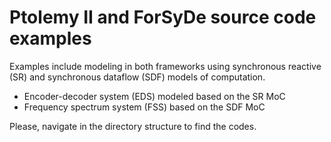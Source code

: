 # Ptolemy II and ForSyDe source code examples

Examples include modeling in both frameworks using synchronous reactive (SR) and synchronous dataflow (SDF) models of computation.

- Encoder-decoder system (EDS) modeled based on the SR MoC
- Frequency spectrum system (FSS) based on the SDF MoC

Please, navigate in the directory structure to find the codes.
